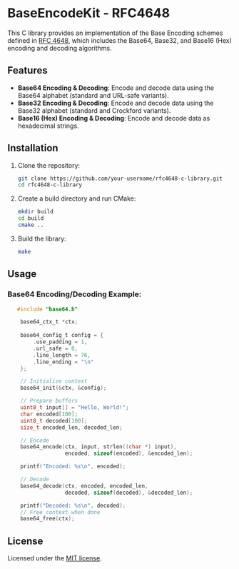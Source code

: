 # BaseEncodeKit - RFC4648

This C library provides an implementation of the Base Encoding schemes defined in [RFC 4648](https://tools.ietf.org/html/rfc4648), which includes the Base64, Base32, and Base16 (Hex) encoding and decoding algorithms.

## Features
- **Base64 Encoding & Decoding**: Encode and decode data using the Base64 alphabet (standard and URL-safe variants).
- **Base32 Encoding & Decoding**: Encode and decode data using the Base32 alphabet (standard and Crockford variants).
- **Base16 (Hex) Encoding & Decoding**: Encode and decode data as hexadecimal strings.

## Installation

1. Clone the repository:
   ```bash
   git clone https://github.com/your-username/rfc4648-c-library.git
   cd rfc4648-c-library
    ```

2. Create a build directory and run CMake:
   ```bash
   mkdir build
   cd build
   cmake ..
   ```
3. Build the library:
   ```bash
   make
   ```
## Usage

### Base64 Encoding/Decoding Example:

```c
   #include "base64.h"

    base64_ctx_t *ctx;
   
    base64_config_t config = {
        .use_padding = 1,
        .url_safe = 0,
        .line_length = 76,
        .line_ending = "\n"
    };

    // Initialize context
    base64_init(&ctx, &config);

    // Prepare buffers
    uint8_t input[] = "Hello, World!";
    char encoded[100];
    uint8_t decoded[100];
    size_t encoded_len, decoded_len;

    // Encode
    base64_encode(ctx, input, strlen((char *) input),
                  encoded, sizeof(encoded), &encoded_len);

    printf("Encoded: %s\n", encoded);

    // Decode
    base64_decode(ctx, encoded, encoded_len,
                  decoded, sizeof(decoded), &decoded_len);

    printf("Decoded: %s\n", decoded);
    // Free context when done
    base64_free(ctx);

```

## License
Licensed under the [MIT license](LICENSE.md).
